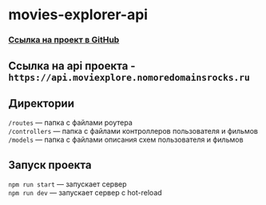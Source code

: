 # movies-explorer-api

### [Ссылка на проект в GitHub](https://github.com/ValentinaNovoseletskaya/movies-explorer-api)

## Ссылка на api проекта - `https://api.moviexplore.nomoredomainsrocks.ru`

## Директории

`/routes` — папка с файлами роутера  
`/controllers` — папка с файлами контроллеров пользователя и фильмов   
`/models` — папка с файлами описания схем пользователя и фильмов

## Запуск проекта

`npm run start` — запускает сервер   
`npm run dev` — запускает сервер с hot-reload
